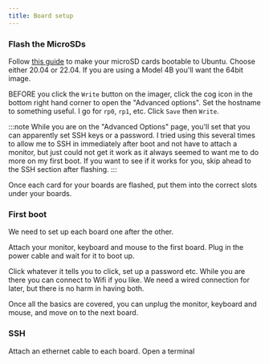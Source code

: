 ```yaml
---
title: Board setup
---
```


### Flash the MicroSDs

Follow [this guide][flash-guide] to make your microSD cards bootable to Ubuntu.
Choose either 20.04 or 22.04. If you are using a Model 4B you'll want the 64bit
image.

BEFORE you click the `Write` button on the imager, click the cog icon in the bottom
right hand corner to open the "Advanced options".
Set the hostname to something useful. I go for `rp0`, `rp1`, etc. Click `Save` then `Write`.

:::note
While you are on the "Advanced Options" page, you'll set that you can
apparently set SSH keys or a password. I tried using this several
times to allow me to SSH in immediately after boot and not have to attach a monitor,
but just could not get it work as it always seemed to want me to do more on my first
boot. If you want to see if it works for you, skip ahead to the SSH section after flashing.
:::

Once each card for your boards are flashed, put them into the correct slots under your
boards.

### First boot

We need to set up each board one after the other.

Attach your monitor, keyboard and mouse to the first board. Plug in the power
cable and wait for it to boot up.

Click whatever it tells you to click, set up a password etc. While you are there
you can connect to Wifi if you like. We need a wired connection for later,
but there is no harm in having both.

Once all the basics are covered, you can unplug the monitor, keyboard and mouse,
and move on to the next board.

### SSH

Attach an ethernet cable to each board. Open a terminal 

[flash-guide]: https://ubuntu.com/tutorials/how-to-sdcard-ubuntu-server-raspberry-pi#1-overview
